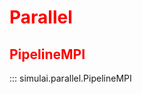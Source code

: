 <style>
red { color: red }
</style>

# <red>Parallel</red>

## <red>PipelineMPI</red>
::: simulai.parallel.PipelineMPI


 
